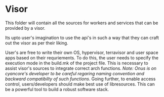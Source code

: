 # Visor

This folder will contain all the sources for workers and services that can be provided by a visor.

Its upto user's imagination to use the api's in such a way that they can craft out the visor as per their liking.

User's are free to write their own OS, hypervisor, terravisor and user space apps based on their requriements. To do this, the user needs to specify the execution mode in the build.mk of the project file. This is necessary to assist visor's sources to integrate correct arch functions. _Note: Onus is on cyancore's developer to be careful regaring naming convention and backward compatibilty of such functions_. Going further, to enable access control, users/developers should make best use of libresources. This can be a powerful tool to build a robust software stack.
